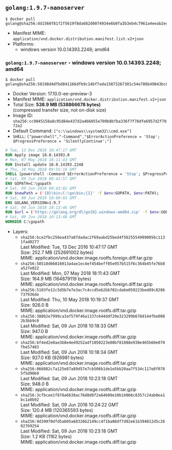 ## `golang:1.9.7-nanoserver`

```console
$ docker pull golang@sha256:dd1560f81f2f5619f8da682d0074934e6b0fa3b3eb4c7961a4eeab2ec8cc8778
```

-	Manifest MIME: `application/vnd.docker.distribution.manifest.list.v2+json`
-	Platforms:
	-	windows version 10.0.14393.2248; amd64

### `golang:1.9.7-nanoserver` - windows version 10.0.14393.2248; amd64

```console
$ docker pull golang@sha256:58198d4dfbd841166dfb9c14bf7ada15873267301c54e786b49843bc82c2b9ad
```

-	Docker Version: 17.10.0-ee-preview-3
-	Manifest MIME: `application/vnd.docker.distribution.manifest.v2+json`
-	Total Size: **538.9 MB (538866678 bytes)**  
	(compressed transfer size, not on-disk size)
-	Image ID: `sha256:cc9045158a8c95d84e437d2a466055e709b8bfba336f7f78dfe6957d2f7072a2`
-	Default Command: `["c:\\windows\\system32\\cmd.exe"]`
-	`SHELL`: `["powershell","-Command","$ErrorActionPreference = 'Stop'; $ProgressPreference = 'SilentlyContinue';"]`

```dockerfile
# Tue, 13 Dec 2016 10:47:17 GMT
RUN Apply image 10.0.14393.0
# Mon, 07 May 2018 18:11:43 GMT
RUN Install update 10.0.14393.2248
# Thu, 10 May 2018 09:55:16 GMT
SHELL [powershell -Command $ErrorActionPreference = 'Stop'; $ProgressPreference = 'SilentlyContinue';]
# Sat, 09 Jun 2018 09:41:57 GMT
ENV GOPATH=C:\gopath
# Sat, 09 Jun 2018 09:43:02 GMT
RUN $newPath = ('{0}\bin;C:\go\bin;{1}' -f $env:GOPATH, $env:PATH); 	Write-Host ('Updating PATH: {0}' -f $newPath); 	setx /M PATH $newPath;
# Sat, 09 Jun 2018 10:09:03 GMT
ENV GOLANG_VERSION=1.9.7
# Sat, 09 Jun 2018 10:13:46 GMT
RUN $url = ('https://golang.org/dl/go{0}.windows-amd64.zip' -f $env:GOLANG_VERSION); 	Write-Host ('Downloading {0} ...' -f $url); 	Invoke-WebRequest -Uri $url -OutFile 'go.zip'; 		$sha256 = '8db4b21916a3bc79f48d0611202ee5814c82f671b36d5d2efcb446879456cd28'; 	Write-Host ('Verifying sha256 ({0}) ...' -f $sha256); 	if ((Get-FileHash go.zip -Algorithm sha256).Hash -ne $sha256) { 		Write-Host 'FAILED!'; 		exit 1; 	}; 		Write-Host 'Expanding ...'; 	Expand-Archive go.zip -DestinationPath C:\; 		Write-Host 'Verifying install ("go version") ...'; 	go version; 		Write-Host 'Removing ...'; 	Remove-Item go.zip -Force; 		Write-Host 'Complete.';
# Sat, 09 Jun 2018 10:13:48 GMT
WORKDIR C:\gopath
```

-	Layers:
	-	`sha256:bce2fbc256ea437a87dadac2f69aabd25bed4f56255549090056c1131fad0277`  
		Last Modified: Tue, 13 Dec 2016 10:47:17 GMT  
		Size: 252.7 MB (252691002 bytes)  
		MIME: application/vnd.docker.image.rootfs.foreign.diff.tar.gzip
	-	`sha256:58518d66816013a4ae1ec4ef454beff05e957b515f6c364b45fe76b8a527e022`  
		Last Modified: Mon, 07 May 2018 18:11:43 GMT  
		Size: 164.9 MB (164879119 bytes)  
		MIME: application/vnd.docker.image.rootfs.foreign.diff.tar.gzip
	-	`sha256:5103fe12c5d5b7e7e3ac7c4ccd5eb2bb702cda6e059223bed89c8286737936de`  
		Last Modified: Thu, 10 May 2018 10:19:37 GMT  
		Size: 926.0 B  
		MIME: application/vnd.docker.image.rootfs.diff.tar.gzip
	-	`sha256:38862e7999ca3af579f46a1337c644ddf29e323299b678d144fbe0082b3bb9c0`  
		Last Modified: Sat, 09 Jun 2018 10:18:33 GMT  
		Size: 947.0 B  
		MIME: application/vnd.docker.image.rootfs.diff.tar.gzip
	-	`sha256:bf4ed2e0ae3b8e4ed9252adf1050223e80bf81088e938e465b60e070fbe57483`  
		Last Modified: Sat, 09 Jun 2018 10:18:34 GMT  
		Size: 927.0 KB (926981 bytes)  
		MIME: application/vnd.docker.image.rootfs.diff.tar.gzip
	-	`sha256:866882c7a125e87a89d57e7cb506b1de1e5bb20aa7f534c117e8f0785f5d90b9`  
		Last Modified: Sat, 09 Jun 2018 10:23:18 GMT  
		Size: 948.0 B  
		MIME: application/vnd.docker.image.rootfs.diff.tar.gzip
	-	`sha256:3cfbcee1f878a6638ac76d0d8f2a64689e10b16066c8357c24ab0ea1bc1a0b92`  
		Last Modified: Sat, 09 Jun 2018 10:24:22 GMT  
		Size: 120.4 MB (120365593 bytes)  
		MIME: application/vnd.docker.image.rootfs.diff.tar.gzip
	-	`sha256:9d39970dfd5a605a68326b2149cc4f1ba08df7d92e61b394012d5c2602769254`  
		Last Modified: Sat, 09 Jun 2018 10:23:18 GMT  
		Size: 1.2 KB (1162 bytes)  
		MIME: application/vnd.docker.image.rootfs.diff.tar.gzip
